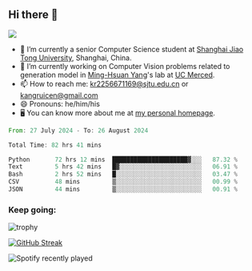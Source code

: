 ## Hi there 👋

![](https://komarev.com/ghpvc/?username=Kr-Panghu)
- 🌱 I’m currently a senior Computer Science student at [Shanghai Jiao Tong University](https://www.sjtu.edu.cn), Shanghai, China.
- 🔭 I’m currently working on Computer Vision problems related to generation model in [Ming-Hsuan Yang](https://faculty.ucmerced.edu/mhyang/)'s lab at [UC Merced](https://www.ucmerced.edu/).
- 📫 How to reach me: kr2256671169@sjtu.edu.cn or kangruicen@gmail.com
- 😄 Pronouns: he/him/his
- 🖥️ You can know more about me at [my personal homepage](https://kr-panghu.github.io).

<!--START_SECTION:waka-->

```rust
From: 27 July 2024 - To: 26 August 2024

Total Time: 82 hrs 41 mins

Python       72 hrs 12 mins  █████████████████████▓░░░   87.32 %
Text         5 hrs 42 mins   █▓░░░░░░░░░░░░░░░░░░░░░░░   06.91 %
Bash         2 hrs 52 mins   █░░░░░░░░░░░░░░░░░░░░░░░░   03.47 %
CSV          48 mins         ▒░░░░░░░░░░░░░░░░░░░░░░░░   00.99 %
JSON         44 mins         ▒░░░░░░░░░░░░░░░░░░░░░░░░   00.91 %
```

<!--END_SECTION:waka-->

<h3 align="left">Keep going:</h3>

![trophy](https://github-profile-trophy.vercel.app/?username=Kr-Panghu&theme=onedark&title=MultiLanguage,Stars,Followers,Repositories,Commits,Experience)

[![GitHub Streak](https://github-readme-streak-stats.herokuapp.com/?user=Kr-Panghu)](https://git.io/streak-stats)

![Spotify recently played](https://spotify-recently-played-readme.vercel.app/api?user=313cmgdfngjjlfotpedtywb7cpca)
